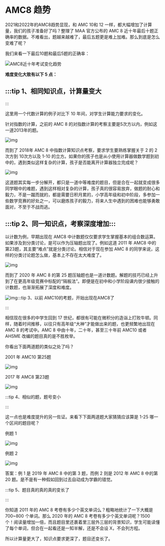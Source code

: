 # AMC8 趋势

2021和2022年的AMC8趋势显现，和 AMC 10和 12 一样，都大幅增加了计算量，我们的孩子准备好了吗？整理了 MAA 官方公布的 AMC 8 近十年最后十题正确率的数据。不难看出，题越来越难了，最后五题更是难上加难。那么到底是怎么变难了呢？

我们来看一下最后10题和最后5题的正确率：

![AMC8近十年考试变化趋势](https://paanggi-1256981020.cos.ap-shenzhen-fsi.myqcloud.com/img/v2-1a0d99f5d2ec4e10ff0d605d197ba771_1440w-165918922539524.jpg)

**难度变化大致有以下 5 点：**

## :::tip 1、相同知识点，计算量变大

:::

这里用一个代数计算的例子对比下 10 年间，对学生计算能力要求的变化。

针对指数的计算，之前的 AMC 8 的对指数计算的考察主要是5次方以内，例如这一道2013年的题。

![img](https://paanggi-1256981020.cos.ap-shenzhen-fsi.myqcloud.com/img/v2-fd369b747200979fb9801d191eac4a4b_1440w.jpg)

而到了 2018年 AMC 8 中指数计算知识点考察，要求学生要熟练掌握关于 2 的 2 次方到 10次方以及 1-10 的立方。如果你的孩子也是从小使用计算器做数学题到初中的，遇到类似这样复杂的计算，孩子是否能离开计算器独立完成呢？

![img](https://paanggi-1256981020.cos.ap-shenzhen-fsi.myqcloud.com/img/v2-6ab22e5c175ff6f5ca88f65b8689bab6_1440w.jpg)

这道题其实每一步分解开，都只是一道中等难度的题目，但是合在一起就变成很多同学眼中的难题，遇到这样相对复杂的计算，孩子真的很容易放弃，做题的耐心和毅力，不是一蹴而就的，都是需要日积月累的，小学高年级和初中阶段，多参加一些数学竞赛的好处之一，可以磨炼孩子的毅力，将来人生中遇到的困难也能够勇敢面对，不至于不战而逃。

## :::tip 2、同一知识点，考察深度增加:::

以计数为例，早期出现在 AMC8 中计数题仅仅要求学生掌握基本的组合数运算。如果涉及到分类讨论，是可以作为压轴题出现了。例如这道 2011 年 AMC8 中的第23题，其主要“难点”就是分类讨论。相信对于现在参加 AMC 8 的同学来说，这样的分类讨论题怎么做，基本上不存在太大难度了。

![img](https://paanggi-1256981020.cos.ap-shenzhen-fsi.myqcloud.com/img/v2-492c21df00e8aa34e454c250a37fdc20_1440w.jpg)

而到了 2020 年 AMC 8 的第 25 题压轴题也是一道计数题。解题的技巧已经上升到了在更高年级竞赛中标配的“隔板法”。即便是在初中和小学阶段课内很少接触的计数题，也渐渐拓展了深度和难度。

![img](https://paanggi-1256981020.cos.ap-shenzhen-fsi.myqcloud.com/img/v2-0d9087ddddd84aae91aa2ae167f0fce7_1440w.jpg):::tip 3、以前 AMC10的考题，开始出现在AMC8了

:::

相信现在很多的中学生回到 17 世纪，都很有可能在微积分的造诣上打败牛顿。同样，随着时间推移，以往只有高年级“大神”才能做出来的题，也更频繁地出现在 AMC 8 的考试中。AMC 8 中由十年，二十年，甚至三十年前 AMC10 或者 AHSME 改编的题目真的是不胜枚举。

你看出下面两道题的类似之处了吗？

2001 年 AMC10 第25题

![img](https://paanggi-1256981020.cos.ap-shenzhen-fsi.myqcloud.com/img/v2-4da5ecd39a95a111042755f71b2f4949_1440w.jpg)

2017 年 AMC8 第23题

![img](https://paanggi-1256981020.cos.ap-shenzhen-fsi.myqcloud.com/img/v2-2d668245eb031ae343b4d00614642d14_1440w.jpg)

:::tip 4、相似的题，题号变小

:::

这一点也是难度提升的另一佐证。来看下下面两道题大家猜猜应该算是 1-25 哪一个区间的题目呢？

例题 1

![img](https://paanggi-1256981020.cos.ap-shenzhen-fsi.myqcloud.com/img/v2-da45fb4b283152f7e6e3f1deb420dc6a_1440w.jpg)

例题 2

![img](https://paanggi-1256981020.cos.ap-shenzhen-fsi.myqcloud.com/img/v2-e25166c3c5023ac5a7b177bfa113a31a_1440w-16593623162141.jpg)

答案：例 1 是 2019 年 AMC 8 中的第 3 题，而例 2 则是 2012 年 AMC 8 中的第 20 题。是不是有一种假如回到过去自动成为学霸的错觉。

:::tip 5、题目真的真的真的变长了

:::

你知道 2011 年的 AMC 8 考卷有多少个英文单词么？粗略地统计了一下大概是 700~800 个单词。那么 2020 年的 AMC 8 考卷有多少个英文单词呢？1500 个！阅读量增加一倍，而且题目里还裹着里三层外三层的背景知识，学生可能读懂了每个单词，但合在一起看还是一知半解，还是不会设 X，不会列方程。

所以计算量更大了，知识点要求更深了，题目还变长了。